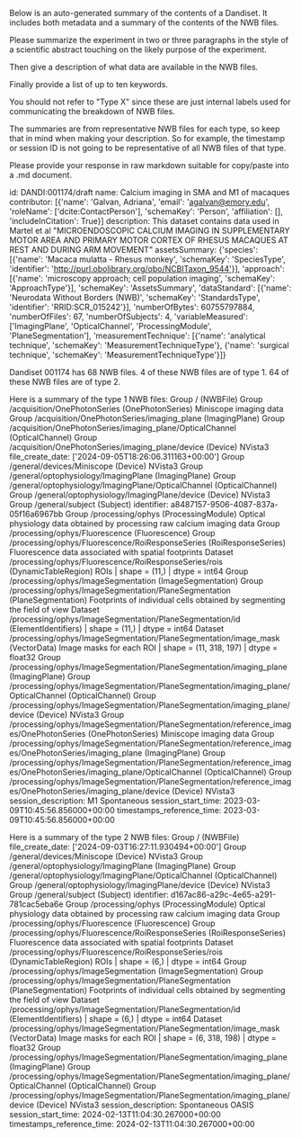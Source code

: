 
Below is an auto-generated summary of the contents of a Dandiset. It includes both metadata and a summary of the contents of the NWB files.

Please summarize the experiment in two or three paragraphs in the style of a scientific abstract touching on the likely purpose of the experiment.

Then give a description of what data are available in the NWB files.

Finally provide a list of up to ten keywords.

You should not refer to "Type X" since these are just internal labels used for communicating the breakdown of NWB files.

The summaries are from representative NWB files for each type, so keep that in mind when making your description. So for example, the timestamp or session ID is not going to be representative of all NWB files of that type.

Please provide your response in raw markdown suitable for copy/paste into a .md document.


id: DANDI:001174/draft
name: Calcium imaging in SMA and M1 of macaques
contributor: [{'name': 'Galvan, Adriana', 'email': 'agalvan@emory.edu', 'roleName': ['dcite:ContactPerson'], 'schemaKey': 'Person', 'affiliation': [], 'includeInCitation': True}]
description: This dataset contains data used in Martel et al "MICROENDOSCOPIC CALCIUM IMAGING IN SUPPLEMENTARY MOTOR AREA AND PRIMARY MOTOR CORTEX OF RHESUS MACAQUES AT REST AND DURING ARM MOVEMENT"
assetsSummary: {'species': [{'name': 'Macaca mulatta - Rhesus monkey', 'schemaKey': 'SpeciesType', 'identifier': 'http://purl.obolibrary.org/obo/NCBITaxon_9544'}], 'approach': [{'name': 'microscopy approach; cell population imaging', 'schemaKey': 'ApproachType'}], 'schemaKey': 'AssetsSummary', 'dataStandard': [{'name': 'Neurodata Without Borders (NWB)', 'schemaKey': 'StandardsType', 'identifier': 'RRID:SCR_015242'}], 'numberOfBytes': 60755797884, 'numberOfFiles': 67, 'numberOfSubjects': 4, 'variableMeasured': ['ImagingPlane', 'OpticalChannel', 'ProcessingModule', 'PlaneSegmentation'], 'measurementTechnique': [{'name': 'analytical technique', 'schemaKey': 'MeasurementTechniqueType'}, {'name': 'surgical technique', 'schemaKey': 'MeasurementTechniqueType'}]}

Dandiset 001174 has 68 NWB files.
4 of these NWB files are of type 1.
64 of these NWB files are of type 2.


Here is a summary of the type 1 NWB files:
  Group / (NWBFile) 
  Group /acquisition/OnePhotonSeries (OnePhotonSeries) Miniscope imaging data
  Group /acquisition/OnePhotonSeries/imaging_plane (ImagingPlane) 
  Group /acquisition/OnePhotonSeries/imaging_plane/OpticalChannel (OpticalChannel) 
  Group /acquisition/OnePhotonSeries/imaging_plane/device (Device) NVista3
  file_create_date: ['2024-09-05T18:26:06.311163+00:00']
  Group /general/devices/Miniscope (Device) NVista3
  Group /general/optophysiology/ImagingPlane (ImagingPlane) 
  Group /general/optophysiology/ImagingPlane/OpticalChannel (OpticalChannel) 
  Group /general/optophysiology/ImagingPlane/device (Device) NVista3
  Group /general/subject (Subject) 
  identifier: a8487157-9506-4087-837a-05f16a6967bb
  Group /processing/ophys (ProcessingModule) Optical physiology data obtained by processing raw calcium imaging data
  Group /processing/ophys/Fluorescence (Fluorescence) 
  Group /processing/ophys/Fluorescence/RoiResponseSeries (RoiResponseSeries) Fluorescence data associated with spatial footprints
  Dataset /processing/ophys/Fluorescence/RoiResponseSeries/rois (DynamicTableRegion) ROIs | shape = (11,) | dtype = int64
  Group /processing/ophys/ImageSegmentation (ImageSegmentation) 
  Group /processing/ophys/ImageSegmentation/PlaneSegmentation (PlaneSegmentation) Footprints of individual cells obtained by segmenting the field of view
  Dataset /processing/ophys/ImageSegmentation/PlaneSegmentation/id (ElementIdentifiers)  | shape = (11,) | dtype = int64
  Dataset /processing/ophys/ImageSegmentation/PlaneSegmentation/image_mask (VectorData) Image masks for each ROI | shape = (11, 318, 197) | dtype = float32
  Group /processing/ophys/ImageSegmentation/PlaneSegmentation/imaging_plane (ImagingPlane) 
  Group /processing/ophys/ImageSegmentation/PlaneSegmentation/imaging_plane/OpticalChannel (OpticalChannel) 
  Group /processing/ophys/ImageSegmentation/PlaneSegmentation/imaging_plane/device (Device) NVista3
  Group /processing/ophys/ImageSegmentation/PlaneSegmentation/reference_images/OnePhotonSeries (OnePhotonSeries) Miniscope imaging data
  Group /processing/ophys/ImageSegmentation/PlaneSegmentation/reference_images/OnePhotonSeries/imaging_plane (ImagingPlane) 
  Group /processing/ophys/ImageSegmentation/PlaneSegmentation/reference_images/OnePhotonSeries/imaging_plane/OpticalChannel (OpticalChannel) 
  Group /processing/ophys/ImageSegmentation/PlaneSegmentation/reference_images/OnePhotonSeries/imaging_plane/device (Device) NVista3
  session_description: M1 Spontaneous 
  session_start_time: 2023-03-09T10:45:56.856000+00:00
  timestamps_reference_time: 2023-03-09T10:45:56.856000+00:00


Here is a summary of the type 2 NWB files:
  Group / (NWBFile) 
  file_create_date: ['2024-09-03T16:27:11.930494+00:00']
  Group /general/devices/Miniscope (Device) NVista3
  Group /general/optophysiology/ImagingPlane (ImagingPlane) 
  Group /general/optophysiology/ImagingPlane/OpticalChannel (OpticalChannel) 
  Group /general/optophysiology/ImagingPlane/device (Device) NVista3
  Group /general/subject (Subject) 
  identifier: d167ac86-a29c-4e65-a291-781cac5eba6e
  Group /processing/ophys (ProcessingModule) Optical physiology data obtained by processing raw calcium imaging data
  Group /processing/ophys/Fluorescence (Fluorescence) 
  Group /processing/ophys/Fluorescence/RoiResponseSeries (RoiResponseSeries) Fluorescence data associated with spatial footprints
  Dataset /processing/ophys/Fluorescence/RoiResponseSeries/rois (DynamicTableRegion) ROIs | shape = (6,) | dtype = int64
  Group /processing/ophys/ImageSegmentation (ImageSegmentation) 
  Group /processing/ophys/ImageSegmentation/PlaneSegmentation (PlaneSegmentation) Footprints of individual cells obtained by segmenting the field of view
  Dataset /processing/ophys/ImageSegmentation/PlaneSegmentation/id (ElementIdentifiers)  | shape = (6,) | dtype = int64
  Dataset /processing/ophys/ImageSegmentation/PlaneSegmentation/image_mask (VectorData) Image masks for each ROI | shape = (6, 318, 198) | dtype = float32
  Group /processing/ophys/ImageSegmentation/PlaneSegmentation/imaging_plane (ImagingPlane) 
  Group /processing/ophys/ImageSegmentation/PlaneSegmentation/imaging_plane/OpticalChannel (OpticalChannel) 
  Group /processing/ophys/ImageSegmentation/PlaneSegmentation/imaging_plane/device (Device) NVista3
  session_description: Spontaneous OASIS
  session_start_time: 2024-02-13T11:04:30.267000+00:00
  timestamps_reference_time: 2024-02-13T11:04:30.267000+00:00

